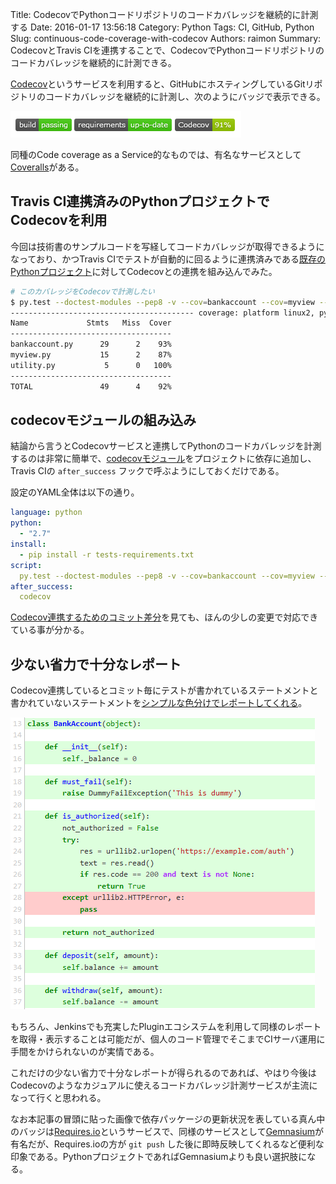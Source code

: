 Title: CodecovでPythonコードリポジトリのコードカバレッジを継続的に計測する
Date: 2016-01-17 13:56:18
Category: Python
Tags: CI, GitHub, Python
Slug: continuous-code-coverage-with-codecov
Authors: raimon
Summary: CodecovとTravis CIを連携することで、CodecovでPythonコードリポジトリのコードカバレッジを継続的に計測できる。

[Codecov](https://codecov.io)というサービスを利用すると、GitHubにホスティングしているGitリポジトリのコードカバレッジを継続的に計測し、次のようにバッジで表示できる。

<img src="/images/codecov-badge-sample.png" alt="GitHub READMEに埋め込んだ例" width="369px" height="42px" style="width: 369px; max-width: 100%; height: auto;">

同種のCode coverage as a Service的なものでは、有名なサービスとして[Coveralls](https://coveralls.io/)がある。

## Travis CI連携済みのPythonプロジェクトでCodecovを利用

今回は技術書のサンプルコードを写経してコードカバレッジが取得できるようになっており、かつTravis CIでテストが自動的に回るように連携済みである[既存のPythonプロジェクト](https://github.com/raimon49/pypro2-unittest-study)に対してCodecovとの連携を組み込んでみた。

```sh
# このカバレッジをCodecovで計測したい
$ py.test --doctest-modules --pep8 -v --cov=bankaccount --cov=myview --cov=utility
----------------------------------------- coverage: platform linux2, python 2.7.9-final-0 ------------------------------------------
Name             Stmts   Miss  Cover
------------------------------------
bankaccount.py      29      2    93%
myview.py           15      2    87%
utility.py           5      0   100%
------------------------------------
TOTAL               49      4    92%
```

## codecovモジュールの組み込み

結論から言うとCodecovサービスと連携してPythonのコードカバレッジを計測するのは非常に簡単で、[codecovモジュール](https://pypi.python.org/pypi/codecov/1.1.4)をプロジェクトに依存に追加し、Travis CIの `after_success` フックで呼ぶようにしておくだけである。

設定のYAML全体は以下の通り。

```yaml
language: python
python:
  - "2.7"
install:
  - pip install -r tests-requirements.txt
script:
  py.test --doctest-modules --pep8 -v --cov=bankaccount --cov=myview --cov=utility
after_success:
  codecov
```

[Codecov連携するためのコミット差分](https://github.com/raimon49/pypro2-unittest-study/commit/f6a4f95cb3925462683f02c0264bf83b90120f92)を見ても、ほんの少しの変更で対応できている事が分かる。

## 少ない省力で十分なレポート

Codecov連携しているとコミット毎にテストが書かれているステートメントと書かれていないステートメントを[シンプルな色分けでレポートしてくれる](https://codecov.io/github/raimon49/pypro2-unittest-study/bankaccount.py)。

<img src="/images/cover-repost.png" alt="Codecovでのレポート画面" width="487" height="467" style="width: 487px; max-width: 100%; height: auto;">

もちろん、Jenkinsでも充実したPluginエコシステムを利用して同様のレポートを取得・表示することは可能だが、個人のコード管理でそこまでCIサーバ運用に手間をかけられないのが実情である。

これだけの少ない省力で十分なレポートが得られるのであれば、やはり今後はCodecovのようなカジュアルに使えるコードカバレッジ計測サービスが主流になって行くと思われる。

なお本記事の冒頭に貼った画像で依存パッケージの更新状況を表している真ん中のバッジは[Requires.io](https://requires.io/)というサービスで、同様のサービスとして[Gemnasium](https://gemnasium.com/)が有名だが、Requires.ioの方が `git push` した後に即時反映してくれるなど便利な印象である。PythonプロジェクトであればGemnasiumよりも良い選択肢になる。
